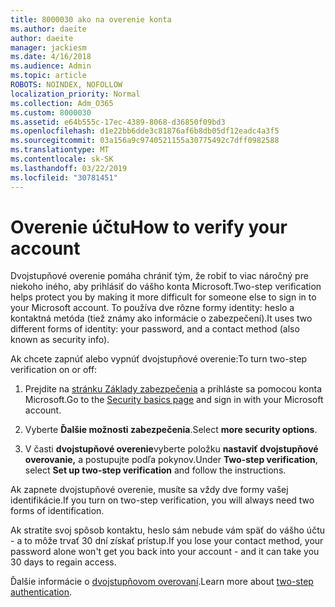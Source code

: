 ```yaml
---
title: 8000030 ako na overenie konta
ms.author: daeite
author: daeite
manager: jackiesm
ms.date: 4/16/2018
ms.audience: Admin
ms.topic: article
ROBOTS: NOINDEX, NOFOLLOW
localization_priority: Normal
ms.collection: Adm_O365
ms.custom: 8000030
ms.assetid: e64b555c-17ec-4389-8068-d36850f09bd3
ms.openlocfilehash: d1e22bb6dde3c81876af6b8db05df12eadc4a3f5
ms.sourcegitcommit: 03a156a9c9740521155a30775492c7dff0982588
ms.translationtype: MT
ms.contentlocale: sk-SK
ms.lasthandoff: 03/22/2019
ms.locfileid: "30781451"
---
```

# <a name="how-to-verify-your-account"></a><span data-ttu-id="40b81-102">Overenie účtu</span><span class="sxs-lookup"><span data-stu-id="40b81-102">How to verify your account</span></span>

<span data-ttu-id="40b81-103">Dvojstupňové overenie pomáha chrániť tým, že robiť to viac náročný pre niekoho iného, aby prihlásiť do vášho konta Microsoft.</span><span class="sxs-lookup"><span data-stu-id="40b81-103">Two-step verification helps protect you by making it more difficult for someone else to sign in to your Microsoft account.</span></span> <span data-ttu-id="40b81-104">To používa dve rôzne formy identity: heslo a kontaktná metóda (tiež známy ako informácie o zabezpečení).</span><span class="sxs-lookup"><span data-stu-id="40b81-104">It uses two different forms of identity: your password, and a contact method (also known as security info).</span></span> 
  
<span data-ttu-id="40b81-105">Ak chcete zapnúť alebo vypnúť dvojstupňové overenie:</span><span class="sxs-lookup"><span data-stu-id="40b81-105">To turn two-step verification on or off:</span></span>
  
1. <span data-ttu-id="40b81-106">Prejdite na [stránku Základy zabezpečenia](https://go.microsoft.com/fwlink/?linkid=842325) a prihláste sa pomocou konta Microsoft.</span><span class="sxs-lookup"><span data-stu-id="40b81-106">Go to the [Security basics page](https://go.microsoft.com/fwlink/?linkid=842325) and sign in with your Microsoft account.</span></span> 
    
2. <span data-ttu-id="40b81-107">Vyberte **Ďalšie možnosti zabezpečenia**.</span><span class="sxs-lookup"><span data-stu-id="40b81-107">Select **more security options**.</span></span> 
    
3. <span data-ttu-id="40b81-108">V časti **dvojstupňové overenie**vyberte položku **nastaviť dvojstupňové overovanie,** a postupujte podľa pokynov.</span><span class="sxs-lookup"><span data-stu-id="40b81-108">Under **Two-step verification**, select **Set up two-step verification** and follow the instructions.</span></span> 
    
<span data-ttu-id="40b81-109">Ak zapnete dvojstupňové overenie, musíte sa vždy dve formy vašej identifikácie.</span><span class="sxs-lookup"><span data-stu-id="40b81-109">If you turn on two-step verification, you will always need two forms of identification.</span></span>
  
<span data-ttu-id="40b81-110">Ak stratíte svoj spôsob kontaktu, heslo sám nebude vám späť do vášho účtu - a to môže trvať 30 dní získať prístup.</span><span class="sxs-lookup"><span data-stu-id="40b81-110">If you lose your contact method, your password alone won't get you back into your account - and it can take you 30 days to regain access.</span></span> 
  
<span data-ttu-id="40b81-111">Ďalšie informácie o [dvojstupňovom overovaní](https://go.microsoft.com/fwlink/?linkid=872270).</span><span class="sxs-lookup"><span data-stu-id="40b81-111">Learn more about [two-step authentication](https://go.microsoft.com/fwlink/?linkid=872270).</span></span>
  

